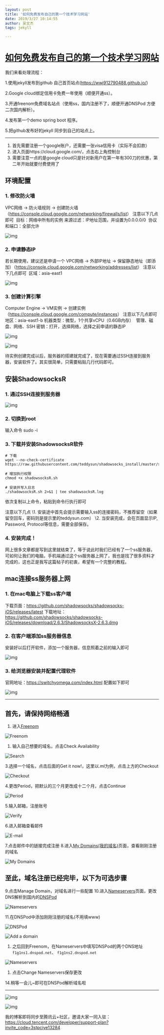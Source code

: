 ```yaml
---
layout: post
title: '如何免费发布自己的第一个技术学习网站'
date: 2019/3/27 10:14:55 
author: 吴文杰
tags: jekyll

---
```


# [如何免费发布自己的第一个技术学习网站](https://www.cnblogs.com/jay-wu/p/10592396.html)

我们来看处理流程：

1.使用jekyll发布到github 自己首页站点(<https://wwj912790488.github.io/>)

2.Google cloud绑定信用卡免费一年使用（顺便开通ss）。

3.开通freenom免费域名站点（使用ss，国内注册不了，顺便开通DNSPod 方便二次国内解析）。

4.发布第一个demo spring boot 程序。

5.把github发布好的jekyll 同步到自己的站点上。

 

****************************************************************************************************************************************************************************************************************************************

1. 首先需要注册一个google账户，还需要一张visa信用卡（实际不会扣款）
2. 进入页面https://cloud.google.com/，点击右上角控制台
3. 需要注意一点的是google cloud只是针对新用户在第一年有300刀的优惠，第二年开始就要付费使用了

## 环境配置

### 1. 修改防火墙

VPC网络 -> 防火墙规则 -> 创建防火墙（<https://console.cloud.google.com/networking/firewalls/list>）
注意以下几点即可
​    目标：网络中所有的实例
​    来源过滤：IP地址范围，并设置为0.0.0.0/0
​    协议和端口：全部允许

![img](https://static.oschina.net/uploads/space/2017/1224/010450_QY0n_924639.png)

### 2. 申请静态IP

若长期使用，建议还是申请一个
VPC网络 -> 外部IP地址 -> 保留静态地址（即添加）（<https://console.cloud.google.com/networking/addresses/list>）
注意以下几点即可
​    区域：asia-east1

![img](https://static.oschina.net/uploads/space/2017/1224/010600_PsvG_924639.png)

### 3. 创建计算引擎

Computer Engine -> VM实例 -> 创建实例（<https://console.cloud.google.com/compute/instances>）
注意以下几点即可
​    地区：asia-east1-b
​    机器类型：微型，1个共享vCPU（0.6GB内存）
​    管理、磁盘、网络、SSH 密钥：打开，选择网络，选择之前申请的静态IP

![img](https://static.oschina.net/uploads/space/2017/1224/010728_pEhQ_924639.png)

![img](https://static.oschina.net/uploads/space/2017/1224/004435_Dgcy_924639.png)

待实例创建完成以后，服务器的搭建就完成了，现在需要通过SSH连接到服务器，安装软件了。其实很简单，只需要粘贴几行代码即可。

##  

## 安装ShadowsocksR

### 1. 通过SSH连接到服务器

![img](https://static.oschina.net/uploads/space/2017/1224/004459_hZxc_924639.png)

### 2.  切换到root

输入命令 sudo -i

### 3. 下载并安装ShadowsocksR软件

```
# 下载
wget --no-check-certificate https://raw.githubusercontent.com/teddysun/shadowsocks_install/master/shadowsocksR.sh

# 增加执行权限
chmod +x shadowsocksR.sh

# 安装并写入日志
./shadowsocksR.sh 2>&1 | tee shadowsocksR.log
```

依次复制以上命令，粘贴到命令行执行即可

注意以下几点
\1. 安装途中首先会提示需要输入ss的连接密码，不推荐留空（如果留空回车，密码则是提示里的teddysun.com）
\2. 当安装完成，会在页面显示IP, Password, Protocol等信息，需要全部保存。

### 4. 安装完成！

网上很多文章都是写到这里就结束了，等于说此时我们已经有了一个ss服务器，可如何让我们的电脑，手机端通过这个ss服务器上网了，我也是找了很多资料才完成的，这也正是我写这篇帖子的初衷，希望有一个完整的教程。

 

## mac连接ss服务器上网

### 1. 在mac电脑上下载ss客户端

下载页面：<https://github.com/shadowsocks/shadowsocks-iOS/releases/latest>
下载地址：<https://github.com/shadowsocks/shadowsocks-iOS/releases/download/2.6.3/ShadowsocksX-2.6.3.dmg>

### 2. 在客户端添加ss服务器信息

安装好以后打开软件，添加一个服务器，信息照着之前的输入即可

![img](https://static.oschina.net/uploads/space/2017/1224/005455_3vfp_924639.png)

### 3. 给浏览器安装并配置代理软件

官网地址：<https://switchyomega.com/index.html>
配置如下即可

![img](https://static.oschina.net/uploads/space/2017/1224/005834_wJ0E_924639.png)

 

****************************************************************************************************************************************************************************************************************************************

## 首先，请保持网络畅通

1. 进入[Freenom](http://www.freenom.com/)

![Freenom](https://upload-images.jianshu.io/upload_images/843767-6015a9713e044e6d.png?imageMogr2/auto-orient/strip%7CimageView2/2/w/1240)

1. 输入自己想要的域名，点击Check Availability

![Search](https://upload-images.jianshu.io/upload_images/843767-3fa5ef39e967faf3.png?imageMogr2/auto-orient/strip%7CimageView2/2/w/1240)

3.选择一个域名，点击后面的Get it now!，这里以.ml为例，点击上方的Checkout

![Checkout](https://upload-images.jianshu.io/upload_images/843767-a238fdbb8245cb1e.png?imageMogr2/auto-orient/strip%7CimageView2/2/w/1240)

4.更改Period，把默认的三个月更改成十二个月，点击Continue

![Period](https://upload-images.jianshu.io/upload_images/843767-d4406077f927d0f6.png?imageMogr2/auto-orient/strip%7CimageView2/2/w/1240)

5.输入邮箱，注册账号

![Verify](https://upload-images.jianshu.io/upload_images/843767-7d11f8587c37a2b2.png?imageMogr2/auto-orient/strip%7CimageView2/2/w/1240)

6.进入邮箱查看邮件

![E-mail](https://upload-images.jianshu.io/upload_images/843767-1cb8caf21a2062ae.png?imageMogr2/auto-orient/strip%7CimageView2/2/w/1240)

7.点击邮件中的链接完成注册
8.进入[My Domains(我的域名)](https://my.freenom.com/clientarea.php?action=domains)页面，查看刚刚注册的域名

![My Domains](https://upload-images.jianshu.io/upload_images/843767-c7ce797f41cef40d.png?imageMogr2/auto-orient/strip%7CimageView2/2/w/1240)

## 至此，域名注册已经完毕，以下为可选步骤

9.点击Manage Domain，对域名进行一些配置
10.进入[Nameservers](https://www.cnblogs.com/marco-tan/p/7773031.html)页面，更改DNS解析到国内的[DNSPod](https://www.dnspod.cn/)

![Nameservers](https://upload-images.jianshu.io/upload_images/843767-41a5121a1bd3c41d.png?imageMogr2/auto-orient/strip%7CimageView2/2/w/1240)

11.在DNSPod中添加刚刚注册的域名(不用填www)

![DNSPod](https://upload-images.jianshu.io/upload_images/843767-833788bed02b6043.png?imageMogr2/auto-orient/strip%7CimageView2/2/w/1240)

![Add a domain](https://upload-images.jianshu.io/upload_images/843767-def556b906caad74.png?imageMogr2/auto-orient/strip%7CimageView2/2/w/1240)

1. 之后回到Freenom，在Nameservers中填写DNSPod的两个DNS地址 `f1g1ns1.dnspod.net`、 `f1g1ns2.dnspod.net`

![Nameservers](https://upload-images.jianshu.io/upload_images/843767-104dc72ff087775a.png?imageMogr2/auto-orient/strip%7CimageView2/2/w/1240)

1. 点击Change Nameservers保存更改

14.稍等一会儿~即可在DNSPod解析域名啦

****************************************************************************************************************************************************************************************************************************************

![img](https://img2018.cnblogs.com/blog/1531118/201903/1531118-20190325103814712-455941658.png)

![img](https://img2018.cnblogs.com/blog/1531118/201903/1531118-20190325103952622-69799910.png)

 

 

我的博客即将同步至腾讯云+社区，邀请大家一同入驻：https://cloud.tencent.com/developer/support-plan?invite_code=3stpciye13284